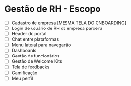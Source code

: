 # Gestão de RH - Escopo
- [ ] Cadastro de empresa [MESMA TELA DO ONBOARDING]
- [ ] Login de usuário de RH da empresa parceira
- [ ] Header do portal
- [ ] Chat entre plataformas
- [ ] Menu lateral para navegação
- [ ] Dashboards
- [ ] Gestão de funcionários
- [ ] Gestão de Welcome Kits
- [ ] Tela de feedbacks
- [ ] Gamificação
- [ ] Meu perfil
